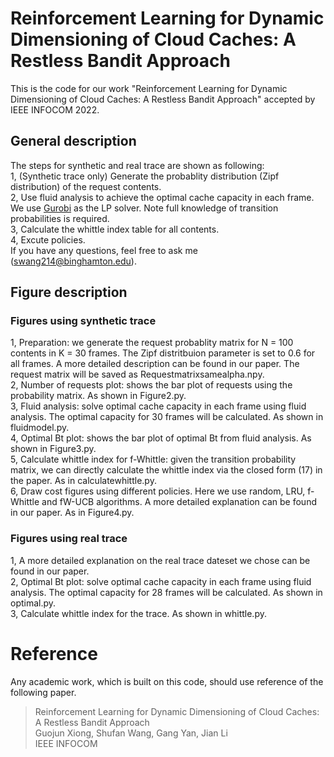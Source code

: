 # Reinforcement Learning for Dynamic Dimensioning of Cloud Caches: A Restless Bandit Approach
This is the code for our work "Reinforcement Learning for Dynamic Dimensioning of Cloud Caches: A Restless Bandit Approach" accepted by IEEE INFOCOM 2022. 
## General description
The steps for synthetic and real trace are shown as following:\
1, (Synthetic trace only) Generate the probablity distribution (Zipf distribution) of the request contents.\
2, Use fluid analysis to achieve the optimal cache capacity in each frame. We use [Gurobi](https://www.gurobi.com) as the LP solver. Note full knowledge of transition probabilities is required.\
3, Calculate the whittle index table for all contents.\
4, Excute policies.\
If you have any questions, feel free to ask me (swang214@binghamton.edu).
## Figure description
### Figures using synthetic trace
1, Preparation: we generate the request probablity matrix for N = 100 contents in K = 30 frames. The Zipf distritbuion parameter is set to 0.6 for all frames. A more detailed description can be found in our paper. The request matrix will be saved as Requestmatrixsamealpha.npy.\
2, Number of requests plot: shows the bar plot of requests using the probability matrix. As shown in Figure2.py.\
3, Fluid analysis: solve optimal cache capacity in each frame using fluid analysis. The optimal capacity for 30 frames will be calculated. As shown in fluidmodel.py.\
4, Optimal Bt plot: shows the bar plot of optimal Bt from fluid analysis. As shown in Figure3.py.\
5, Calculate whittle index for f-Whittle: given the transition probability matrix, we can directly calculate the whittle index via the closed form (17) in the paper. As in calculatewhittle.py.\
6, Draw cost figures using different policies. Here we use random, LRU, f-Whittle and fW-UCB algorithms. A more detailed explanation can be found in our paper. As in Figure4.py.
### Figures using real trace
1, A more detailed explanation on the real trace dateset we chose can be found in our paper.\
2, Optimal Bt plot: solve optimal cache capacity in each frame using fluid analysis. The optimal capacity for 28 frames will be calculated. As shown in optimal.py.\
3, Calculate whittle index for the trace. As shown in whittle.py.
# Reference
Any academic work, which is built on this code, should use reference of the following paper.
> Reinforcement Learning for Dynamic Dimensioning of Cloud Caches: A Restless Bandit Approach\
> Guojun Xiong, Shufan Wang, Gang Yan, Jian Li\
> IEEE INFOCOM

